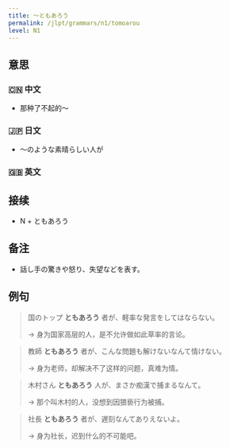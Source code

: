 ```yaml
---
title: 〜ともあろう
permalink: /jlpt/grammars/n1/tomoarou
level: N1
---
```


## 意思

### 🇨🇳 中文

- 那种了不起的〜

### 🇯🇵 日文

- 〜のような素晴らしい人が

### 🇬🇧 英文


## 接续

- N + ともあろう

## 备注

- 話し手の驚きや怒り、失望などを表す。

## 例句

> 国のトップ **ともあろう** 者が、軽率な発言をしてはならない。
>
> → 身为国家高层的人，是不允许做如此草率的言论。

> 教師 **ともあろう** 者が、こんな問題も解けないなんて情けない。
>
> → 身为老师，却解决不了这样的问题，真难为情。

> 木村さん **ともあろう** 人が、まさか痴漢で捕まるなんて。
>
> → 那个叫木村的人，没想到因猥亵行为被捕。

> 社長 **ともあろう** 者が、遅刻なんてありえないよ。
>
> → 身为社长，迟到什么的不可能吧。

